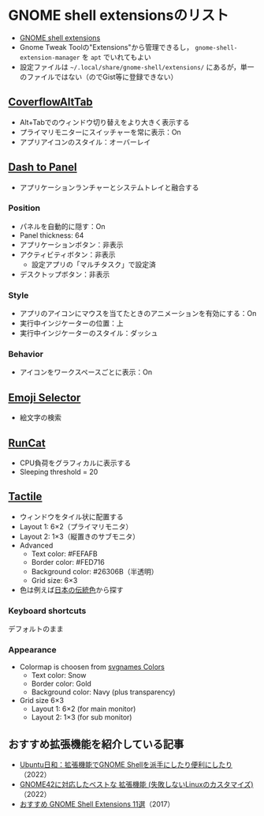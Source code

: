 # GNOME shell extensionsのリスト

- [GNOME shell extensions](https://extensions.gnome.org/)
- Gnome Tweak Toolの"Extensions"から管理できるし， `gnome-shell-extension-manager` を `apt` でいれてもよい
- 設定ファイルは `~/.local/share/gnome-shell/extensions/` にあるが，単一のファイルではない（のでGist等に登録できない）

## [CoverflowAltTab](https://github.com/dmo60/CoverflowAltTab)

- Alt+Tabでのウィンドウ切り替えをより大きく表示する
- プライマリモニターにスイッチャーを常に表示：On
- アプリアイコンのスタイル：オーバーレイ

## [Dash to Panel](https://github.com/home-sweet-gnome/dash-to-panel)

- アプリケーションランチャーとシステムトレイと融合する

### Position

- パネルを自動的に隠す：On
- Panel thickness: 64
- アプリケーションボタン：非表示
- アクティビティボタン：非表示
  - 設定アプリの「マルチタスク」で設定済
- デスクトップボタン：非表示

### Style

- アプリのアイコンにマウスを当てたときのアニメーションを有効にする：On
- 実行中インジケーターの位置：上
- 実行中インジケーターのスタイル：ダッシュ

### Behavior

- アイコンをワークスペースごとに表示：On

## [Emoji Selector](https://github.com/maoschanz/emoji-selector-for-gnome)

- 絵文字の検索

## [RunCat](https://github.com/win0err/gnome-runcat)

- CPU負荷をグラフィカルに表示する
- Sleeping threshold = 20

## [Tactile](https://t.co/jyTjYaAHvV)

- ウィンドウをタイル状に配置する
- Layout 1: 6×2（プライマリモニタ）
- Layout 2: 1×3（縦置きのサブモニタ）
- Advanced
  - Text color: #FEFAFB
  - Border color: #FED716
  - Background color: #26306B（半透明）
  - Grid size: 6×3
- 色は例えば[日本の伝統色](https://nipponcolors.com/)から探す

### Keyboard shortcuts

デフォルトのまま

### Appearance

- Colormap is choosen from [svgnames Colors](https://www.latextemplates.com/svgnames-colors)
  - Text color: Snow
  - Border color: Gold
  - Background color: Navy (plus transparency)
- Grid size 6×3
  - Layout 1: 6×2 (for main monitor)
  - Layout 2: 1×3 (for sub monitor)

## おすすめ拡張機能を紹介している記事

- [Ubuntu日和：拡張機能でGNOME Shellを派手にしたり便利にしたり](https://pc.watch.impress.co.jp/docs/column/ubuntu/1440667.html)（2022）
- [GNOME42に対応したベストな 拡張機能 (失敗しないLinuxのカスタマイズ)](https://www.gustavprogress.com/gnome42%E3%81%AB%E5%AF%BE%E5%BF%9C%E3%81%97%E3%81%9F%E3%83%99%E3%82%B9%E3%83%88%E3%81%AA-%E6%8B%A1%E5%BC%B5%E6%A9%9F%E8%83%BD-%E5%A4%B1%E6%95%97%E3%81%97%E3%81%AA%E3%81%84linux%E3%81%AE%E3%82%AB/)（2022）
- [おすすめ GNOME Shell Extensions 11選](https://sy-base.com/myrobotics/ubuntu/mybest_extensions/)（2017）
